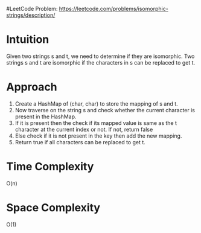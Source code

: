 #LeetCode Problem:
https://leetcode.com/problems/isomorphic-strings/description/

# Intuition

Given two strings s and t, we need to determine if they are isomorphic.
Two strings s and t are isomorphic if the characters in s can be replaced to get t.

# Approach
1. Create a HashMap of (char, char) to store the mapping of s and t.
2. Now traverse on the string s and check whether the current character is present in the HashMap.
3. If it is present then the check if its mapped value is same as the t character at the current index or not. If not, return false
4. Else check if it is not present in the key then add the new mapping.
5. Return true if all characters can be replaced to get t.

# Time Complexity
O(n)

# Space Complexity
O(1) 

